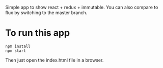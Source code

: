Simple app to show react + redux + immutable. You can also compare to flux by switching to the master branch.

# To run this app

```
npm install
npm start
```

Then just open the index.html file in a browser.
